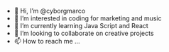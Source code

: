 - 👋 Hi, I’m @cyborgmarco
- 👀 I’m interested in coding for marketing and music
- 🌱 I’m currently learning Java Script and React
- 💞️ I’m looking to collaborate on creative projects
- 📫 How to reach me ...

<!---
cyborgmarco/cyborgmarco is a ✨ special ✨ repository because its `README.md` (this file) appears on your GitHub profile.
You can click the Preview link to take a look at your changes.
--->
